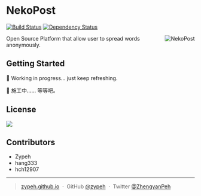 # NekoPost
[![Build Status](https://img.shields.io/travis/WizardL/NekoPost.svg?style=flat-square)](https://travis-ci.org/WizardL/Misato)
[![Dependency Status](https://img.shields.io/david/WizardL/NekoPost.svg?style=flat-square)](https://david-dm.org/WizardL/Misato)

<img align="right" src="http://amazonmandy.com/wp-content/uploads/2015/05/misatoref.png" alt="NekoPost" />

Open Source Platform that allow user to spread words anonymously.

## Getting Started
🚧  Working in progress... just keep refreshing.

🚧  施工中…… 等等吧。

## License
[![](https://img.shields.io/badge/License-GPL-green.svg?style=flat-square)](https://raw.githubusercontent.com/zypeh/Misato/master/LICENSE)

## Contributors
* Zypeh
* hang333
* hch12907

---

> [zypeh.github.io](https://zypeh.github.io) &nbsp;&middot;&nbsp;
> GitHub [@zypeh](https://github.com/zypeh) &nbsp;&middot;&nbsp;
> Twitter [@ZhengyanPeh](https://twitter.com/ZhengyanPeh)
